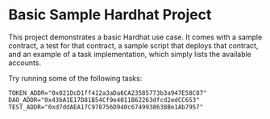 # Basic Sample Hardhat Project

This project demonstrates a basic Hardhat use case. It comes with a sample contract, a test for that contract, a sample script that deploys that contract, and an example of a task implementation, which simply lists the available accounts.

Try running some of the following tasks:

```shell
TOKEN_ADDR="0x021DcD1ff412a3aDa6CA23585773b3a947E58C87"
DAO_ADDR="0x43bA1E17D81B54Cf9e4011B62263dfcd2edCC653"
TEST_ADDR="0xd7ddAEA17C978756D940c6749938638Be1Ab7957"
```
